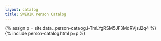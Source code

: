 ```yaml
---
layout: catalog
title: SWERIK Person Catalog
---
```

{% assign p = site.data._person-catalog.i-TmLYgRSM5JFBMdRVjsJ2q4 %}
{% include person-catalog.html p=p %}

